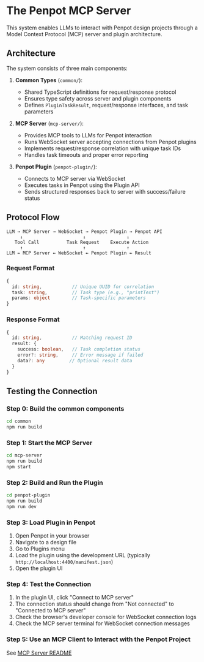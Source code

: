 # The Penpot MCP Server

This system enables LLMs to interact with Penpot design projects through a Model Context Protocol (MCP) server and plugin architecture.

## Architecture

The system consists of three main components:

1. **Common Types** (`common/`): 
   - Shared TypeScript definitions for request/response protocol
   - Ensures type safety across server and plugin components
   - Defines `PluginTaskResult`, request/response interfaces, and task parameters

2. **MCP Server** (`mcp-server/`): 
   - Provides MCP tools to LLMs for Penpot interaction
   - Runs WebSocket server accepting connections from Penpot plugins
   - Implements request/response correlation with unique task IDs
   - Handles task timeouts and proper error reporting

3. **Penpot Plugin** (`penpot-plugin/`):
   - Connects to MCP server via WebSocket
   - Executes tasks in Penpot using the Plugin API  
   - Sends structured responses back to server with success/failure status

## Protocol Flow

```
LLM → MCP Server → WebSocket → Penpot Plugin → Penpot API
     ↓                      ↓               ↓
   Tool Call          Task Request    Execute Action
     ↑                      ↑               ↑
LLM ← MCP Server ← WebSocket ← Penpot Plugin ← Result
```

### Request Format
```typescript
{
  id: string,           // Unique UUID for correlation
  task: string,         // Task type (e.g., "printText")
  params: object        // Task-specific parameters
}
```

### Response Format  
```typescript
{
  id: string,           // Matching request ID
  result: {
    success: boolean,   // Task completion status
    error?: string,     // Error message if failed
    data?: any         // Optional result data
  }
}
```

## Testing the Connection

### Step 0: Build the common components

```bash
cd common
npm run build
```

### Step 1: Start the MCP Server

```bash
cd mcp-server
npm run build
npm start
```

### Step 2: Build and Run the Plugin

```bash
cd penpot-plugin
npm run build
npm run dev
```

### Step 3: Load Plugin in Penpot

1. Open Penpot in your browser
2. Navigate to a design file
3. Go to Plugins menu
4. Load the plugin using the development URL (typically `http://localhost:4400/manifest.json`)
5. Open the plugin UI

### Step 4: Test the Connection

1. In the plugin UI, click "Connect to MCP server"
2. The connection status should change from "Not connected" to "Connected to MCP server"
3. Check the browser's developer console for WebSocket connection logs
4. Check the MCP server terminal for WebSocket connection messages

### Step 5: Use an MCP Client to Interact with the Penpot Project

See [MCP Server README](mcp-server/README.md)